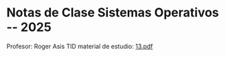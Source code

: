 # Notas de Clase **Sistemas Operativos** -- 2025
Profesor: Roger Asis
TID material de estudio: [13.pdf](https://materiales.ies21.edu.ar/13.pdf)
